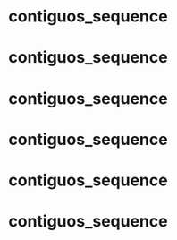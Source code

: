 # contiguos_sequence
# contiguos_sequence
# contiguos_sequence
# contiguos_sequence
# contiguos_sequence
# contiguos_sequence
